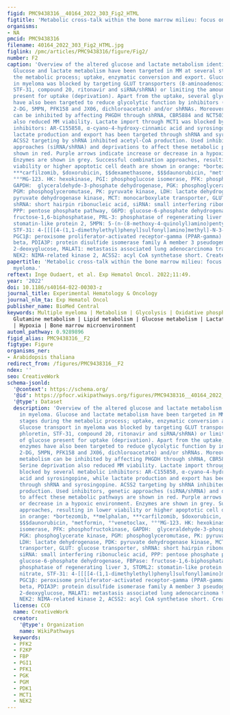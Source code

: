 ```yaml
---
figid: PMC9438316__40164_2022_303_Fig2_HTML
figtitle: 'Metabolic cross-talk within the bone marrow milieu: focus on multiple myeloma'
organisms:
- NA
pmcid: PMC9438316
filename: 40164_2022_303_Fig2_HTML.jpg
figlink: /pmc/articles/PMC9438316/figure/Fig2/
number: F2
caption: 'Overview of the altered glucose and lactate metabolism identified in myeloma.
  Glucose and lactate metabolism have been targeted in MM at several stages during
  the metabolic process; uptake, enzymatic conversion and export. Glucose transport
  in myeloma was blocked by targeting GLUT transporters (8-aminoadenosine, phloretin,
  STF-31, compound 20, ritonavir and siRNA/shRNA) or limiting the amount of glucose
  present for uptake (deprivation). Apart from the uptake, several glycolytic enzymes
  have also been targeted to reduce glycolytic function by inhibitors (3-bromopyruvate,
  2-DG, 5MPN, PFK158 and JX06, dichloroacetate) and/or shRNAs. Moreover, serine metabolism
  can be inhibited by affecting PHGDH through shRNA, CBR5884 and NCT503. Serine deprivation
  also reduced MM viability. Lactate import through MCT1 was blocked by several metabolic
  inhibitors: AR-C155858, α-cyano-4-hydroxy-cinnamic acid and syrosingopine, while
  lactate production and export has been targeted through shRNA and syrosingopine.
  ACSS2 targeting by shRNA inhibited acetyl-CoA production. Used inhibitors, genetic
  approaches (siRNA/shRNA) and deprivations to affect these metabolic pathways are
  shown in red. Purple arrows indicate increase or decrease in a hypoxic environment.
  Enzymes are shown in grey. Successful combination approaches, resulting in lower
  viability or higher apoptotic cell death are shown in orange: *bortezomib, **melphalan,
  ***carfilzomib, $doxorubicin, $$dexamethasone, $$$daunorubicin, °metformin, °°venetoclax,
  °°°MG-123. HK: hexokinase, PGI: phosphoglucose isomerase, PFK: phosphofructokinase,
  GAPDH:  glyceraldehyde-3-phosphate dehydrogenase, PGK: phosphoglycerate kinase,
  PGM: phosphoglyceromutase, PK: pyruvate kinase, LDH: lactate dehydrogenase, PDK:
  pyruvate dehydrogenase kinase, MCT: monocarboxylate transporter, GLUT: glucose transporter,
  shRNA: short hairpin ribonucleic acid, siRNA: small interfering ribonucleic acid,
  PPP: pentose phosphate pathway, G6PD: glucose-6-phosphate dehydrogenase, FBPase:
  fructose-1,6-biphosphatase, PRL-3: phosphatase of regenerating liver 3, STOML2:
  stomatin-like protein 2, 5MPN: 5-(n-(8-methoxy-4-quinolyl)amino)pentyl nitrate,
  STF-31: 4-[[[[4-(1,1-dimethylethyl)phenyl]sulfonyl]amino]methyl]-N-3-pyridinyl-benzamide,
  PGC1β: peroxisome proliferator-activated receptor-gamma (PPAR-gamma) coactivator-1
  beta, PDIA3P: protein disulfide isomerase family A member 3 pseudogene 1, 2-DG:
  2-deoxyglucose, MALAT1: metastasis associated lung adenocarcinoma transcript 1,
  NEK2: NIMA-related kinase 2, ACSS2: acyl CoA synthetase short. Created with BioRender.com'
papertitle: 'Metabolic cross-talk within the bone marrow milieu: focus on multiple
  myeloma.'
reftext: Inge Oudaert, et al. Exp Hematol Oncol. 2022;11:49.
year: '2022'
doi: 10.1186/s40164-022-00303-z
journal_title: Experimental Hematology & Oncology
journal_nlm_ta: Exp Hematol Oncol
publisher_name: BioMed Central
keywords: Multiple myeloma | Metabolism | Glycolysis | Oxidative phosphorylation |
  Glutamine metabolism | Lipid metabolism | Glucose metabolism | Lactate metabolism
  | Hypoxia | Bone marrow microenvironment
automl_pathway: 0.9289896
figid_alias: PMC9438316__F2
figtype: Figure
organisms_ner:
- Arabidopsis thaliana
redirect_from: /figures/PMC9438316__F2
ndex: ''
seo: CreativeWork
schema-jsonld:
  '@context': https://schema.org/
  '@id': https://pfocr.wikipathways.org/figures/PMC9438316__40164_2022_303_Fig2_HTML.html
  '@type': Dataset
  description: 'Overview of the altered glucose and lactate metabolism identified
    in myeloma. Glucose and lactate metabolism have been targeted in MM at several
    stages during the metabolic process; uptake, enzymatic conversion and export.
    Glucose transport in myeloma was blocked by targeting GLUT transporters (8-aminoadenosine,
    phloretin, STF-31, compound 20, ritonavir and siRNA/shRNA) or limiting the amount
    of glucose present for uptake (deprivation). Apart from the uptake, several glycolytic
    enzymes have also been targeted to reduce glycolytic function by inhibitors (3-bromopyruvate,
    2-DG, 5MPN, PFK158 and JX06, dichloroacetate) and/or shRNAs. Moreover, serine
    metabolism can be inhibited by affecting PHGDH through shRNA, CBR5884 and NCT503.
    Serine deprivation also reduced MM viability. Lactate import through MCT1 was
    blocked by several metabolic inhibitors: AR-C155858, α-cyano-4-hydroxy-cinnamic
    acid and syrosingopine, while lactate production and export has been targeted
    through shRNA and syrosingopine. ACSS2 targeting by shRNA inhibited acetyl-CoA
    production. Used inhibitors, genetic approaches (siRNA/shRNA) and deprivations
    to affect these metabolic pathways are shown in red. Purple arrows indicate increase
    or decrease in a hypoxic environment. Enzymes are shown in grey. Successful combination
    approaches, resulting in lower viability or higher apoptotic cell death are shown
    in orange: *bortezomib, **melphalan, ***carfilzomib, $doxorubicin, $$dexamethasone,
    $$$daunorubicin, °metformin, °°venetoclax, °°°MG-123. HK: hexokinase, PGI: phosphoglucose
    isomerase, PFK: phosphofructokinase, GAPDH:  glyceraldehyde-3-phosphate dehydrogenase,
    PGK: phosphoglycerate kinase, PGM: phosphoglyceromutase, PK: pyruvate kinase,
    LDH: lactate dehydrogenase, PDK: pyruvate dehydrogenase kinase, MCT: monocarboxylate
    transporter, GLUT: glucose transporter, shRNA: short hairpin ribonucleic acid,
    siRNA: small interfering ribonucleic acid, PPP: pentose phosphate pathway, G6PD:
    glucose-6-phosphate dehydrogenase, FBPase: fructose-1,6-biphosphatase, PRL-3:
    phosphatase of regenerating liver 3, STOML2: stomatin-like protein 2, 5MPN: 5-(n-(8-methoxy-4-quinolyl)amino)pentyl
    nitrate, STF-31: 4-[[[[4-(1,1-dimethylethyl)phenyl]sulfonyl]amino]methyl]-N-3-pyridinyl-benzamide,
    PGC1β: peroxisome proliferator-activated receptor-gamma (PPAR-gamma) coactivator-1
    beta, PDIA3P: protein disulfide isomerase family A member 3 pseudogene 1, 2-DG:
    2-deoxyglucose, MALAT1: metastasis associated lung adenocarcinoma transcript 1,
    NEK2: NIMA-related kinase 2, ACSS2: acyl CoA synthetase short. Created with BioRender.com'
  license: CC0
  name: CreativeWork
  creator:
    '@type': Organization
    name: WikiPathways
  keywords:
  - PFK2
  - F2KP
  - FBP
  - PGI1
  - PFK1
  - PGK
  - PGM
  - PDK1
  - MCT1
  - NEK2
---
```

